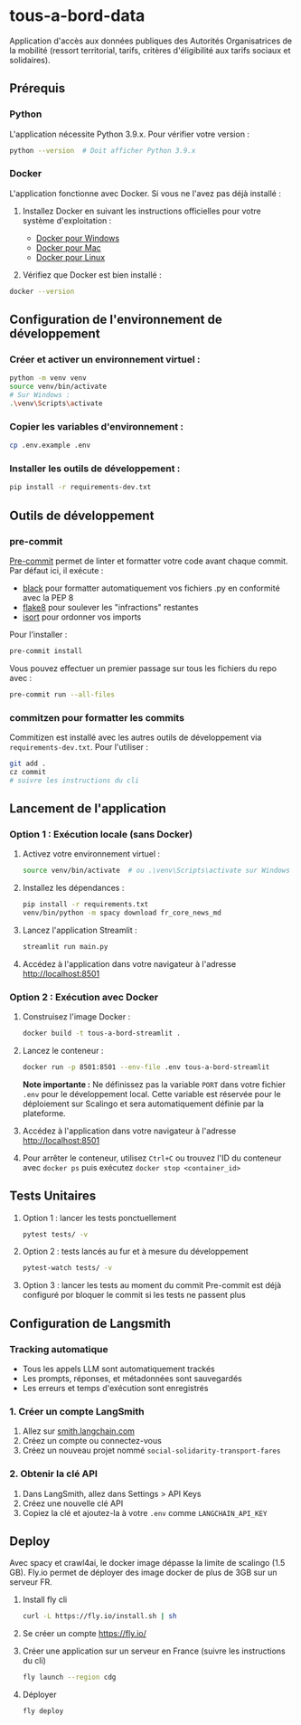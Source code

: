 # tous-a-bord-data

Application d'accès aux données publiques des Autorités Organisatrices de la mobilité (ressort territorial, tarifs, critères d'éligibilité aux tarifs sociaux et solidaires).

## Prérequis

### Python

L'application nécessite Python 3.9.x. Pour vérifier votre version :

```bash
python --version  # Doit afficher Python 3.9.x
```


### Docker

L'application fonctionne avec Docker. Si vous ne l'avez pas déjà installé :

1. Installez Docker en suivant les instructions officielles pour votre système d'exploitation :

   - [Docker pour Windows](https://docs.docker.com/desktop/install/windows-install/)
   - [Docker pour Mac](https://docs.docker.com/desktop/install/mac-install/)
   - [Docker pour Linux](https://docs.docker.com/engine/install/)

2. Vérifiez que Docker est bien installé :

```bash
docker --version
```

## Configuration de l'environnement de développement

### Créer et activer un environnement virtuel :

```bash
python -m venv venv
source venv/bin/activate
# Sur Windows :
.\venv\Scripts\activate
```

### Copier les variables d'environnement :

```bash
cp .env.example .env
```

### Installer les outils de développement :

```bash
pip install -r requirements-dev.txt
```


## Outils de développement

### pre-commit

[Pre-commit](https://pre-commit.com/) permet de linter et formatter votre code avant chaque commit. Par défaut ici, il exécute :

- [black](https://github.com/psf/black) pour formatter automatiquement vos fichiers .py en conformité avec la PEP 8
- [flake8](https://github.com/pycqa/flake8) pour soulever les "infractions" restantes
- [isort](https://github.com/pycqa/isort) pour ordonner vos imports

Pour l'installer :

```bash
pre-commit install
```

Vous pouvez effectuer un premier passage sur tous les fichiers du repo avec :

```bash
pre-commit run --all-files
```

### commitzen pour formatter les commits

Commitizen est installé avec les autres outils de développement via `requirements-dev.txt`. Pour l'utiliser :

```bash
git add .
cz commit
# suivre les instructions du cli
```

## Lancement de l'application

### Option 1 : Exécution locale (sans Docker)

1. Activez votre environnement virtuel :
   ```bash
   source venv/bin/activate  # ou .\venv\Scripts\activate sur Windows
   ```

2. Installez les dépendances :
   ```bash
   pip install -r requirements.txt
   venv/bin/python -m spacy download fr_core_news_md
   ```

3. Lancez l'application Streamlit :
   ```bash
   streamlit run main.py
   ```

4. Accédez à l'application dans votre navigateur à l'adresse [http://localhost:8501](http://localhost:8501)

### Option 2 : Exécution avec Docker

1. Construisez l'image Docker :
   ```bash
   docker build -t tous-a-bord-streamlit .
   ```

2. Lancez le conteneur :
   ```bash
   docker run -p 8501:8501 --env-file .env tous-a-bord-streamlit
   ```

   **Note importante :** Ne définissez pas la variable `PORT` dans votre fichier `.env` pour le développement local. Cette variable est réservée pour le déploiement sur Scalingo et sera automatiquement définie par la plateforme.

3. Accédez à l'application dans votre navigateur à l'adresse [http://localhost:8501](http://localhost:8501)

4. Pour arrêter le conteneur, utilisez `Ctrl+C` ou trouvez l'ID du conteneur avec `docker ps` puis exécutez `docker stop <container_id>`

## Tests Unitaires

1. Option 1 : lancer les tests ponctuellement
   ```bash
   pytest tests/ -v
   ```

2. Option 2 : tests lancés au fur et à mesure du développement
   ```bash
   pytest-watch tests/ -v
   ```

3. Option 3 : lancer les tests au moment du commit
   Pre-commit est déjà configuré por bloquer le commit si les
   tests ne passent plus

## Configuration de Langsmith

### Tracking automatique
- Tous les appels LLM sont automatiquement trackés
- Les prompts, réponses, et métadonnées sont sauvegardés
- Les erreurs et temps d'exécution sont enregistrés

### 1. Créer un compte LangSmith

1. Allez sur [smith.langchain.com](https://smith.langchain.com)
2. Créez un compte ou connectez-vous
3. Créez un nouveau projet nommé `social-solidarity-transport-fares`

### 2. Obtenir la clé API

1. Dans LangSmith, allez dans Settings > API Keys
2. Créez une nouvelle clé API
3. Copiez la clé et ajoutez-la à votre `.env` comme `LANGCHAIN_API_KEY`

## Deploy
Avec spacy et crawl4ai, le docker image dépasse la limite de scalingo (1.5 GB).
Fly.io permet de déployer des image docker de plus de 3GB sur un serveur FR.

1. Install fly cli
   ```bash
   curl -L https://fly.io/install.sh | sh
   ```

2. Se créer un compte https://fly.io/

3. Créer une application sur un serveur en France (suivre les instructions du cli)
   ```bash
   fly launch --region cdg
   ```

3. Déployer
   ```bash
   fly deploy
   ```